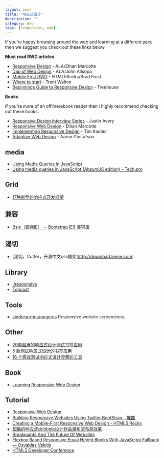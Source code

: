 ```yaml
---
layout: post
title: "响应式设计"
description: ""
category: Web
tags: [responsive, web]
--- 
```


If you're happy browsing around the web and learning at a different pace then we suggest you check out these links below.

**Must read RWD articles**

* [Responsive Design](http://responsivedesignweekly.us4.list-manage.com/track/click?u=559bc631fe5294fc66f5f7f89&id=d8aad35b57&e=adf2db153f) - ALA/Ethan Marcotte
* [Dao of Web Design](http://responsivedesignweekly.us4.list-manage.com/track/click?u=559bc631fe5294fc66f5f7f89&id=0f3b7a137a&e=adf2db153f) - ALA/John Allsopp
* [Mobile First RWD](http://responsivedesignweekly.us4.list-manage.com/track/click?u=559bc631fe5294fc66f5f7f89&id=b75cb3e5c1&e=adf2db153f) - HTML5Rocks/Brad Frost
* [Where to start](http://responsivedesignweekly.us4.list-manage.com/track/click?u=559bc631fe5294fc66f5f7f89&id=89d81c9eb8&e=adf2db153f) - Trent Walton
* [Beginnings Guide to Responsive Design](http://responsivedesignweekly.us4.list-manage1.com/track/click?u=559bc631fe5294fc66f5f7f89&id=a6cc818870&e=adf2db153f) - Treehouse

**Books**

If you're more of an offline/ebook reader then I highly recommend checking out these books.

* [Responsive Design Interview Series](http://responsivedesignweekly.us4.list-manage1.com/track/click?u=559bc631fe5294fc66f5f7f89&id=0887fd1a9f&e=adf2db153f) - Justin Avery
* [Responsive Web Design](http://responsivedesignweekly.us4.list-manage.com/track/click?u=559bc631fe5294fc66f5f7f89&id=520bd9e3c8&e=adf2db153f) - Ethan Marcotte
* [Implementing Responsive Design](http://responsivedesignweekly.us4.list-manage1.com/track/click?u=559bc631fe5294fc66f5f7f89&id=a61912e7b1&e=adf2db153f) - Tim Kadlec
* [Adaptive Web Design](http://responsivedesignweekly.us4.list-manage2.com/track/click?u=559bc631fe5294fc66f5f7f89&id=a90a4be4b7&e=adf2db153f) - Aaron Gustafson

## media

- [Using Media Queries in JavaScript](http://flippinawesome.org/2014/03/24/using-media-queries-in-javascript/)
- [Using media queries in JavaScript (AbsurdJS edition) - Tech.pro](http://tech.pro/tutorial/1919/using-media-queries-in-javascript-absurdjs-edition)

## Grid

- [17种新型的响应式开发框架](http://www.gbin1.com/technology/css/20130821-responsive-frameworks/)

## 兼容

- [Bsie（鄙视IE） -- Bootstrap IE6 兼容库](http://www.bootcss.com/p/bsie/)

## 渴切 

- [渴切，Cutter，开源中文css框架(http://download.keqie.com)

## Library

- [Jresponsive](http://jresponsive.is-great.net/#top)
- [Topcoat](http://topcoat.io/)

## Tools

- [sindresorhus/pageres](https://github.com/sindresorhus/pageres) Responsive website screenshots.

## Other

- [20款超棒的响应式设计测试书签应用](http://www.qianduan.net/20-awesomes-responsive-design-tests-bookmark-application.html)
- [5 款测试响应式设计的书签应用](http://www.iteye.com/news/27007)
- [16 个高效测试响应式设计界面的工具](http://www.iteye.com/news/26835)

## Book

- [Learning Responsive Web Design](http://www.salttiger.com/learning-responsive-web-design/)

## Tutorial

- [Responsive Web Design](http://alistapart.com/article/responsive-web-design)
- [Building Responsive Websites Using Twitter BootStrap - 推酷](http://www.tuicool.com/articles/AFzYre)
- [Creating a Mobile-First Responsive Web Design - HTML5 Rocks](http://www.html5rocks.com/en/mobile/responsivedesign/)
- [超酷的响应式dribbble设计作品瀑布流布局效果](http://www.qianduan.net/the-cool-response-dribbble-design-works-waterfalls-flow-layout-effects.html)
- [Breakpoints And The Future Of Websites](http://www.smashingmagazine.com/2014/07/08/breakpoints-and-the-future-websites)
- [Flexbox Based Responsive Equal Height Blocks With JavaScript Fallback — Osvaldas Valutis](http://osvaldas.info/flexbox-based-responsive-equal-height-blocks-with-javascript-fallback)
- [HTML5 Developer Conference](http://html5devconf.com/videos.html)